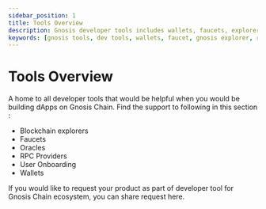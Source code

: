 ```yaml
---
sidebar_position: 1
title: Tools Overview
description: Gnosis developer tools includes wallets, faucets, explorers, rpc providers and more.
keywords: [gnosis tools, dev tools, wallets, faucet, gnosis explorer, rpc provider, rpc node]
---
```


# Tools Overview
A home to all developer tools that would be helpful when you would be building dApps on Gnosis Chain. Find the support to following in this section :
- Blockchain explorers
- Faucets
- Oracles
- RPC Providers
- User Onboarding
- Wallets

If you would like to request your product as part of developer tool for Gnosis Chain ecosystem, you can share request here. 


